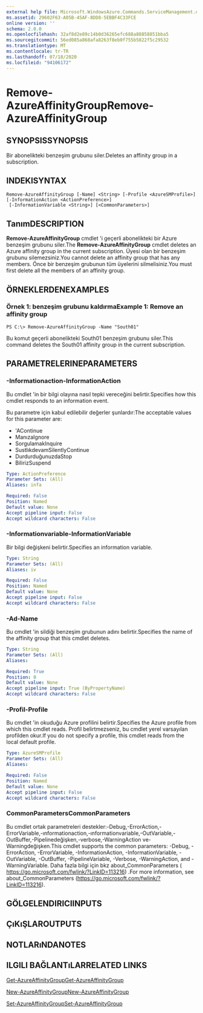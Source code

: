 ```yaml
---
external help file: Microsoft.WindowsAzure.Commands.ServiceManagement.dll-Help.xml
ms.assetid: 29602F63-A05B-45AF-8DD8-5EBBF4C33FCE
online version: ''
schema: 2.0.0
ms.openlocfilehash: 32af8d2e89c14b0d36265efc688a88858851bba5
ms.sourcegitcommit: 56ed085a868afa8263f8eb0f755b5822f5c29532
ms.translationtype: MT
ms.contentlocale: tr-TR
ms.lasthandoff: 07/18/2020
ms.locfileid: "94106172"
---
```

# <span data-ttu-id="1e673-101">Remove-AzureAffinityGroup</span><span class="sxs-lookup"><span data-stu-id="1e673-101">Remove-AzureAffinityGroup</span></span>

## <span data-ttu-id="1e673-102">SYNOPSIS</span><span class="sxs-lookup"><span data-stu-id="1e673-102">SYNOPSIS</span></span>
<span data-ttu-id="1e673-103">Bir abonelikteki benzeşim grubunu siler.</span><span class="sxs-lookup"><span data-stu-id="1e673-103">Deletes an affinity group in a subscription.</span></span>

## <span data-ttu-id="1e673-104">INDEKI</span><span class="sxs-lookup"><span data-stu-id="1e673-104">SYNTAX</span></span>

```
Remove-AzureAffinityGroup [-Name] <String> [-Profile <AzureSMProfile>] [-InformationAction <ActionPreference>]
 [-InformationVariable <String>] [<CommonParameters>]
```

## <span data-ttu-id="1e673-105">Tanım</span><span class="sxs-lookup"><span data-stu-id="1e673-105">DESCRIPTION</span></span>
<span data-ttu-id="1e673-106">**Remove-AzureAffinityGroup** cmdlet 'i geçerli abonelikteki bir Azure benzeşim grubunu siler.</span><span class="sxs-lookup"><span data-stu-id="1e673-106">The **Remove-AzureAffinityGroup** cmdlet deletes an Azure affinity group in the current subscription.</span></span>
<span data-ttu-id="1e673-107">Üyesi olan bir benzeşim grubunu silemezsiniz.</span><span class="sxs-lookup"><span data-stu-id="1e673-107">You cannot delete an affinity group that has any members.</span></span>
<span data-ttu-id="1e673-108">Önce bir benzeşim grubunun tüm üyelerini silmelisiniz.</span><span class="sxs-lookup"><span data-stu-id="1e673-108">You must first delete all the members of an affinity group.</span></span>

## <span data-ttu-id="1e673-109">ÖRNEKLERDEN</span><span class="sxs-lookup"><span data-stu-id="1e673-109">EXAMPLES</span></span>

### <span data-ttu-id="1e673-110">Örnek 1: benzeşim grubunu kaldırma</span><span class="sxs-lookup"><span data-stu-id="1e673-110">Example 1: Remove an affinity group</span></span>
```
PS C:\> Remove-AzureAffinityGroup -Name "South01"
```

<span data-ttu-id="1e673-111">Bu komut geçerli abonelikteki South01 benzeşim grubunu siler.</span><span class="sxs-lookup"><span data-stu-id="1e673-111">This command deletes the South01 affinity group in the current subscription.</span></span>

## <span data-ttu-id="1e673-112">PARAMETRELERINE</span><span class="sxs-lookup"><span data-stu-id="1e673-112">PARAMETERS</span></span>

### <span data-ttu-id="1e673-113">-Informationaction</span><span class="sxs-lookup"><span data-stu-id="1e673-113">-InformationAction</span></span>
<span data-ttu-id="1e673-114">Bu cmdlet 'in bir bilgi olayına nasıl tepki vereceğini belirtir.</span><span class="sxs-lookup"><span data-stu-id="1e673-114">Specifies how this cmdlet responds to an information event.</span></span>

<span data-ttu-id="1e673-115">Bu parametre için kabul edilebilir değerler şunlardır:</span><span class="sxs-lookup"><span data-stu-id="1e673-115">The acceptable values for this parameter are:</span></span>

- <span data-ttu-id="1e673-116">'A</span><span class="sxs-lookup"><span data-stu-id="1e673-116">Continue</span></span>
- <span data-ttu-id="1e673-117">Manıza</span><span class="sxs-lookup"><span data-stu-id="1e673-117">Ignore</span></span>
- <span data-ttu-id="1e673-118">Sorgulamak</span><span class="sxs-lookup"><span data-stu-id="1e673-118">Inquire</span></span>
- <span data-ttu-id="1e673-119">Sustlıkdevam</span><span class="sxs-lookup"><span data-stu-id="1e673-119">SilentlyContinue</span></span>
- <span data-ttu-id="1e673-120">Durdurduğunuzda</span><span class="sxs-lookup"><span data-stu-id="1e673-120">Stop</span></span>
- <span data-ttu-id="1e673-121">Biliriz</span><span class="sxs-lookup"><span data-stu-id="1e673-121">Suspend</span></span>

```yaml
Type: ActionPreference
Parameter Sets: (All)
Aliases: infa

Required: False
Position: Named
Default value: None
Accept pipeline input: False
Accept wildcard characters: False
```

### <span data-ttu-id="1e673-122">-Informationvariable</span><span class="sxs-lookup"><span data-stu-id="1e673-122">-InformationVariable</span></span>
<span data-ttu-id="1e673-123">Bir bilgi değişkeni belirtir.</span><span class="sxs-lookup"><span data-stu-id="1e673-123">Specifies an information variable.</span></span>

```yaml
Type: String
Parameter Sets: (All)
Aliases: iv

Required: False
Position: Named
Default value: None
Accept pipeline input: False
Accept wildcard characters: False
```

### <span data-ttu-id="1e673-124">-Ad</span><span class="sxs-lookup"><span data-stu-id="1e673-124">-Name</span></span>
<span data-ttu-id="1e673-125">Bu cmdlet 'in sildiği benzeşim grubunun adını belirtir.</span><span class="sxs-lookup"><span data-stu-id="1e673-125">Specifies the name of the affinity group that this cmdlet deletes.</span></span>

```yaml
Type: String
Parameter Sets: (All)
Aliases: 

Required: True
Position: 0
Default value: None
Accept pipeline input: True (ByPropertyName)
Accept wildcard characters: False
```

### <span data-ttu-id="1e673-126">-Profil</span><span class="sxs-lookup"><span data-stu-id="1e673-126">-Profile</span></span>
<span data-ttu-id="1e673-127">Bu cmdlet 'in okuduğu Azure profilini belirtir.</span><span class="sxs-lookup"><span data-stu-id="1e673-127">Specifies the Azure profile from which this cmdlet reads.</span></span>
<span data-ttu-id="1e673-128">Profil belirtmezseniz, bu cmdlet yerel varsayılan profilden okur.</span><span class="sxs-lookup"><span data-stu-id="1e673-128">If you do not specify a profile, this cmdlet reads from the local default profile.</span></span>

```yaml
Type: AzureSMProfile
Parameter Sets: (All)
Aliases: 

Required: False
Position: Named
Default value: None
Accept pipeline input: False
Accept wildcard characters: False
```

### <span data-ttu-id="1e673-129">CommonParameters</span><span class="sxs-lookup"><span data-stu-id="1e673-129">CommonParameters</span></span>
<span data-ttu-id="1e673-130">Bu cmdlet ortak parametreleri destekler:-Debug,-ErrorAction,-ErrorVariable,-ınformationaction,-ınformationvariable,-OutVariable,-OutBuffer,-Pipelinedeğişken,-verbose,-WarningAction ve-Warningdeğişken.</span><span class="sxs-lookup"><span data-stu-id="1e673-130">This cmdlet supports the common parameters: -Debug, -ErrorAction, -ErrorVariable, -InformationAction, -InformationVariable, -OutVariable, -OutBuffer, -PipelineVariable, -Verbose, -WarningAction, and -WarningVariable.</span></span> <span data-ttu-id="1e673-131">Daha fazla bilgi için bkz about_CommonParameters ( https://go.microsoft.com/fwlink/?LinkID=113216) .</span><span class="sxs-lookup"><span data-stu-id="1e673-131">For more information, see about_CommonParameters (https://go.microsoft.com/fwlink/?LinkID=113216).</span></span>

## <span data-ttu-id="1e673-132">GÖLGELENDIRICI</span><span class="sxs-lookup"><span data-stu-id="1e673-132">INPUTS</span></span>

## <span data-ttu-id="1e673-133">ÇıKıŞLAR</span><span class="sxs-lookup"><span data-stu-id="1e673-133">OUTPUTS</span></span>

## <span data-ttu-id="1e673-134">NOTLARıNDA</span><span class="sxs-lookup"><span data-stu-id="1e673-134">NOTES</span></span>

## <span data-ttu-id="1e673-135">ILGILI BAĞLANTıLAR</span><span class="sxs-lookup"><span data-stu-id="1e673-135">RELATED LINKS</span></span>

[<span data-ttu-id="1e673-136">Get-AzureAffinityGroup</span><span class="sxs-lookup"><span data-stu-id="1e673-136">Get-AzureAffinityGroup</span></span>](./Get-AzureAffinityGroup.md)

[<span data-ttu-id="1e673-137">New-AzureAffinityGroup</span><span class="sxs-lookup"><span data-stu-id="1e673-137">New-AzureAffinityGroup</span></span>](./New-AzureAffinityGroup.md)

[<span data-ttu-id="1e673-138">Set-AzureAffinityGroup</span><span class="sxs-lookup"><span data-stu-id="1e673-138">Set-AzureAffinityGroup</span></span>](./Set-AzureAffinityGroup.md)


